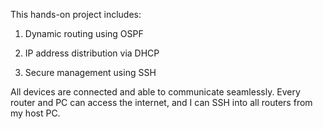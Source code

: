 This hands-on project includes:

1. Dynamic routing using OSPF

2. IP address distribution via DHCP

3. Secure management using SSH



All devices are connected and able to communicate seamlessly. Every router and PC can access the internet, and I can SSH into all routers from my host PC.
